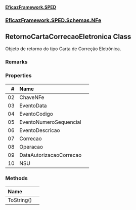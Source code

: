 #### [EficazFramework.SPED](EficazFrameworkSPED.md 'EficazFramework SPED')
### [EficazFramework.SPED.Schemas.NFe](EficazFramework.SPED.Schemas.NFe.md 'EficazFramework.SPED.Schemas.NFe')

## RetornoCartaCorrecaoEletronica Class

Objeto de retorno do tipo Carta de Correção Eletrônica.

### Remarks
### Properties

| # | Name | |
| ---: | :--- | :--- |
| 02 | ChaveNFe |  |
| 03 | EventoData |  |
| 04 | EventoCodigo |  |
| 05 | EventoNumeroSequencial |  |
| 06 | EventoDescricao |  |
| 07 | Correcao |  |
| 08 | Operacao |  |
| 09 | DataAutorizacaoCorrecao |  |
| 10 | NSU |  |
### Methods

| Name | |
| :--- | :--- |
| ToString() |  |
